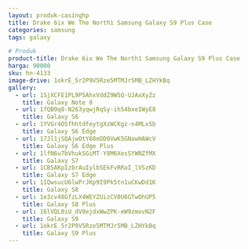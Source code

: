 ```yaml
---
layout: produk-casinghp
title: Drake 6ix We The North1 Samsung Galaxy S9 Plus Case
categories: samsung
tags: galaxy

# Produk
product-title: Drake 6ix We The North1 Samsung Galaxy S9 Plus Case
harga: 90000
sku: hn-4133
image-drive: 1okrE_5r2P9V5Rze5MTMJr5MB_LZHYkBq
gallery:
  - url: 1SjXCFE1PL9P5AhxVddZ9W5Q-UJAxXyZz
    title: Galaxy Note 8
  - url: 1fQB9q8-N263yqwjRqSy-ih54bxeIWyE8
    title: Galaxy S6
  - url: 1YVGr4O5fhhtdfeytgXzWCKgz-n4MLx5b
    title: Galaxy S6 Edge
  - url: 17Jl1jSQAjwOtY68eDD0VwK5GNawHAWcV
    title: Galaxy S6 Edge Plus
  - url: 1lfN6u7bVhukSGiMT-Y8M6XesSYWNZfMX
    title: Galaxy S7
  - url: 1CB5AKpIzbrAuIylbSEkFvRRaI_lVSzKD
    title: Galaxy S7 Edge
  - url: 1IQwsucU6lwPrJKp9I9Pk5tn1uCKwDd1K
    title: Galaxy S8
  - url: 1e3cv48GfzLX4WEYZUizCV0U6GTwOhUP5
    title: Galaxy S8 Plus
  - url: 16lVQL0iU_dV8ejdxWwZPK-eW9zmovN2F
    title: Galaxy S9
  - url: 1okrE_5r2P9V5Rze5MTMJr5MB_LZHYkBq
    title: Galaxy S9 Plus
---
```


